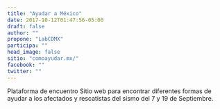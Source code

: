 ```yaml
---
title: "Ayudar a México"
date: 2017-10-12T01:47:56-05:00
draft: false
author: ""
propone: "LabCDMX"
participa: ""
head_image: false
sitio: "comoayudar.mx/"
facebook: ""
twitter: ""
---
```

Plataforma de encuentro Sitio web para encontrar diferentes formas de ayudar a los afectados y rescatistas del sismo del 7 y 19 de Septiembre.
